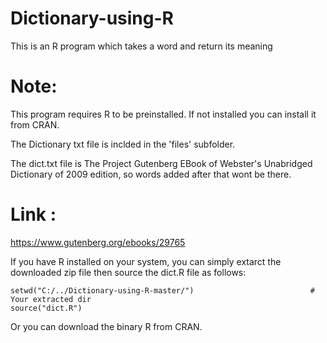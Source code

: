 # Dictionary-using-R
This is an R program which takes a word and return its meaning

# Note:
This program requires R to be preinstalled. If not installed you can install it from CRAN.

The Dictionary txt file is inclded in the 'files' subfolder.

The dict.txt file is The Project Gutenberg EBook of Webster's Unabridged Dictionary of 2009 edition, so words added after that wont be there.

# Link :
https://www.gutenberg.org/ebooks/29765

If you have R installed on your system, you can simply extarct the downloaded zip file then source the dict.R file as follows:

```{r, echo = FALSE}
setwd("C:/../Dictionary-using-R-master/")                          # Your extracted dir
source("dict.R")
```
Or you can download the binary R from CRAN.
